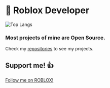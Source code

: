 # 📝 Roblox Developer
![Top Langs](https://github-readme-stats.vercel.app/api/top-langs/?username=ivadsiuls&layout=compact&theme=github_dark_dimmed)

### Most projects of mine are Open Source.

Check my [repositories](https://github.com/ivadsiuls?tab=repositories) to see my projects.

## Support me! 👍

[Follow me on ROBLOX!](https://www.roblox.com/users/5048508312/profile)
